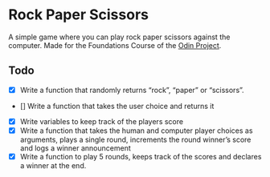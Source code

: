 # Rock Paper Scissors

A simple game where you can play rock paper scissors against the computer.
Made for the Foundations Course of the [Odin Project](https://www.theodinproject.com/lessons/foundations-rock-paper-scissors#project-solution).

## Todo

- [x] Write a function that randomly returns “rock”, “paper” or “scissors”.
- [] Write a function that takes the user choice and returns it
- [x] Write variables to keep track of the players score
- [x] Write a function that takes the human and computer player choices as arguments, plays a single round, increments the round winner’s score and logs a winner announcement
- [x] Write a function to play 5 rounds, keeps track of the scores and declares a winner at the end.
